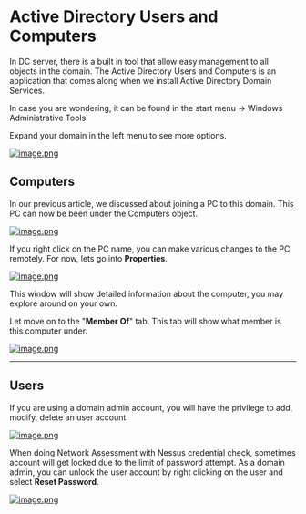 # Active Directory Users and Computers

In DC server, there is a built in tool that allow easy management to all objects in the domain. The Active Directory Users and Computers is an application that comes along when we install Active Directory Domain Services.

In case you are wondering, it can be found in the start menu -> Windows Administrative Tools.

Expand your domain in the left menu to see more options.

[![image.png](http://192.168.1.119/uploads/images/gallery/2024-01/scaled-1680-/09lDNEWIVYauClmd-image.png)](http://192.168.1.119/uploads/images/gallery/2024-01/09lDNEWIVYauClmd-image.png)

## **Computers**

In our previous article, we discussed about joining a PC to this domain. This PC can now be been under the Computers object.

[![image.png](http://192.168.1.119/uploads/images/gallery/2024-01/scaled-1680-/bWh6qnl4VZleiQAo-image.png)](http://192.168.1.119/uploads/images/gallery/2024-01/bWh6qnl4VZleiQAo-image.png)

If you right click on the PC name, you can make various changes to the PC remotely. For now, lets go into **Properties**.

[![image.png](http://192.168.1.119/uploads/images/gallery/2024-01/scaled-1680-/xY4vRUvJSSsp6SoC-image.png)](http://192.168.1.119/uploads/images/gallery/2024-01/xY4vRUvJSSsp6SoC-image.png)

This window will show detailed information about the computer, you may explore around on your own.&#x20;

Let move on to the "**Member Of**" tab. This tab will show what member is this computer under.

[![image.png](http://192.168.1.119/uploads/images/gallery/2024-01/scaled-1680-/NUU0oFX4gkSFGjGC-image.png)](http://192.168.1.119/uploads/images/gallery/2024-01/NUU0oFX4gkSFGjGC-image.png)

***

## **Users**

If you are using a domain admin account, you will have the privilege to add, modify, delete an user account.

[![image.png](http://192.168.1.119/uploads/images/gallery/2024-01/scaled-1680-/c6F5FzGoFDqdG7uG-image.png)](http://192.168.1.119/uploads/images/gallery/2024-01/c6F5FzGoFDqdG7uG-image.png)

When doing Network Assessment with Nessus credential check, sometimes account will get locked due to the limit of password attempt. As a domain admin, you can unlock the user account by right clicking on the user and select **Reset Password**.

[![image.png](http://192.168.1.119/uploads/images/gallery/2024-01/scaled-1680-/1AAI16yjPnlxlsho-image.png)](http://192.168.1.119/uploads/images/gallery/2024-01/1AAI16yjPnlxlsho-image.png)
